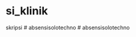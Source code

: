 # si_klinik
 skripsi
#   a b s e n s i s o l o t e c h n o  
 #   a b s e n s i s o l o t e c h n o  
 